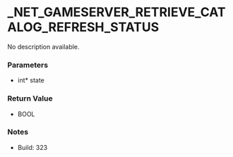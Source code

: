# _NET_GAMESERVER_RETRIEVE_CATALOG_REFRESH_STATUS

No description available.

### Parameters
* int* state

### Return Value
* BOOL

### Notes
* Build: 323

